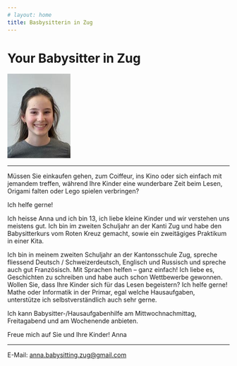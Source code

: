 ```yaml
---
# layout: home
title: Basbysitterin in Zug
---
```


# Your Babysitter in Zug

![Photo of Anna](/assets/images/photo.png)

---

Müssen Sie einkaufen gehen, zum Coiffeur, ins Kino oder sich einfach mit jemandem treffen, während Ihre Kinder eine wunderbare Zeit beim Lesen, Origami falten oder Lego spielen verbringen?

Ich helfe gerne!

Ich heisse Anna und ich bin 13, ich liebe kleine Kinder und wir verstehen uns meistens gut. Ich bin im zweiten Schuljahr an der Kanti Zug und habe den Babysitterkurs vom Roten Kreuz gemacht, sowie ein zweitägiges Praktikum in einer Kita. 

Ich bin in meinem zweiten Schuljahr an der Kantonsschule Zug, spreche fliessend Deutsch / Schweizerdeutsch, Englisch und Russisch und spreche auch gut Französisch. Mit Sprachen helfen – ganz einfach! Ich liebe es, Geschichten zu schreiben und habe auch schon Wettbewerbe gewonnen. Wollen Sie, dass Ihre Kinder sich für das Lesen begeistern? Ich helfe gerne! Mathe oder Informatik in der Primar, egal welche Hausaufgaben, unterstütze ich selbstverständlich auch sehr gerne.

Ich kann Babysitter-/Hausaufgabenhilfe am Mittwochnachmittag, Freitagabend und am Wochenende anbieten.

Freue mich auf Sie und Ihre Kinder!
Anna

---

E-Mail:  anna.babysitting.zug@gmail.com 
